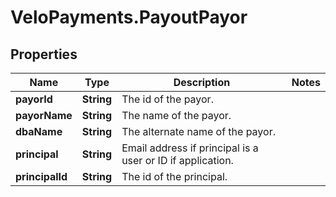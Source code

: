 # VeloPayments.PayoutPayor

## Properties

Name | Type | Description | Notes
------------ | ------------- | ------------- | -------------
**payorId** | **String** | The id of the payor. | 
**payorName** | **String** | The name of the payor. | 
**dbaName** | **String** | The alternate name of the payor. | 
**principal** | **String** | Email address if principal is a user or ID if application. | 
**principalId** | **String** | The id of the principal. | 


